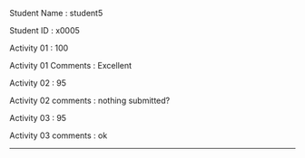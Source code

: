 Student Name : student5

Student ID : x0005

Activity 01 : 100

Activity 01 Comments : Excellent

Activity 02 : 95

Activity 02 comments : nothing submitted?

Activity 03 : 95

Activity 03 comments : ok


____

